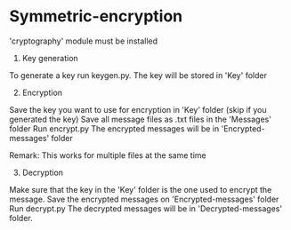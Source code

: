 # Symmetric-encryption

'cryptography' module must be installed

1. Key generation

To generate a key run keygen.py.
The key will be stored in 'Key' folder


2. Encryption

Save the key you want to use for encryption in 'Key' folder (skip if you generated the key)
Save all message files as .txt files in the 'Messages' folder
Run encrypt.py
The encrypted messages will be in 'Encrypted-messages' folder

Remark: This works for multiple files at the same time


3. Decryption

Make sure that the key in the 'Key' folder is the one used to encrypt the message.
Save the encrypted messages on 'Encrypted-messages' folder
Run decrypt.py
The decrypted messages will be in 'Decrypted-messages' folder.

